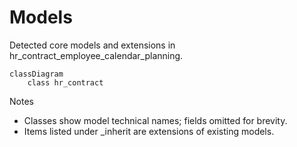 # Models

Detected core models and extensions in hr_contract_employee_calendar_planning.

```mermaid
classDiagram
    class hr_contract
```

Notes
- Classes show model technical names; fields omitted for brevity.
- Items listed under _inherit are extensions of existing models.

